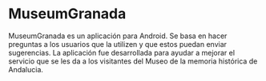 # MuseumGranada

MuseumGranada es un aplicación para Android. Se basa en hacer preguntas a los usuarios que la utilizen y 
que estos puedan enviar sugerencias. La aplicación fue desarrollada para ayudar a mejorar el servicio que se les da
a los visitantes del Museo de la memoria histórica de Andalucia.
